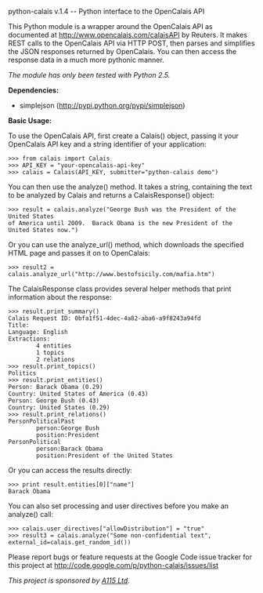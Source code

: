 python-calais v.1.4 -- Python interface to the OpenCalais API

This Python module is a wrapper around the OpenCalais API as documented at http://www.opencalais.com/calaisAPI by Reuters. It makes REST calls to the OpenCalais API via HTTP POST, then parses and simplifies the JSON responses returned by OpenCalais. You can then access the response data in a much more pythonic manner.

_The module has only been tested with Python 2.5._

**Dependencies:**

  * simplejson (http://pypi.python.org/pypi/simplejson)

**Basic Usage:**

To use the OpenCalais API, first create a Calais() object, passing it your OpenCalais API key and a string identifier of your application:
```
>>> from calais import Calais
>>> API_KEY = "your-opencalais-api-key"
>>> calais = Calais(API_KEY, submitter="python-calais demo")
```
You can then use the analyze() method.  It takes a string, containing the text to be analyzed by Calais and returns a CalaisResponse() object:
```
>>> result = calais.analyze("George Bush was the President of the United States
of America until 2009.  Barack Obama is the new President of the United States now.")
```
Or you can use the analyze\_url() method, which downloads the specified HTML page and passes it on to OpenCalais:
```
>>> result2 = calais.analyze_url("http://www.bestofsicily.com/mafia.htm")
```
The CalaisResponse class provides several helper methods that print information about the response:
```
>>> result.print_summary()
Calais Request ID: 0bfa1f51-4dec-4a82-aba6-a9f8243a94fd
Title:
Language: English
Extractions:
        4 entities
        1 topics
        2 relations
>>> result.print_topics()
Politics
>>> result.print_entities()
Person: Barack Obama (0.29)
Country: United States of America (0.43)
Person: George Bush (0.43)
Country: United States (0.29)
>>> result.print_relations()
PersonPoliticalPast
        person:George Bush
        position:President
PersonPolitical
        person:Barack Obama
        position:President of the United States
```
Or you can access the results directly:
```
>>> print result.entities[0]["name"]
Barack Obama
```
You can also set processing and user directives before you make an analyze() call:
```
>>> calais.user_directives["allowDistribution"] = "true"
>>> result3 = calais.analyze("Some non-confidential text", external_id=calais.get_random_id())
```

Please report bugs or feature requests at the Google Code issue tracker for this project at http://code.google.com/p/python-calais/issues/list

_This project is sponsored by [A115 Ltd](http://www.a115.bg/en/)._
